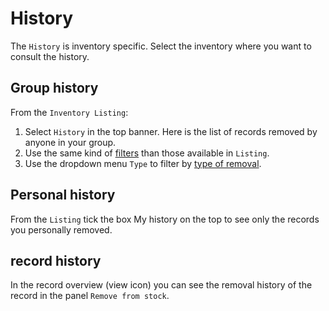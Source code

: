 # History
The `History` is inventory specific. Select the inventory where you want to consult the history. 
## Group history

From the `Inventory Listing`:
1. Select `History` in the top banner. Here is the list of records removed by anyone in your group.
2. Use the same kind of [filters](/laboratory-information-management-system/search-record.html#filters) than those available in `Listing`. 
3. Use the dropdown menu `Type` to filter by [type of removal](/laboratory-information-management-system/remove-record.html#different-type-of-removal).

## Personal history

From the `Listing` tick the box My history on the top to see only the records you personally removed.

## record history

In the record overview (view icon) you can see the removal history of the record in the panel `Remove from stock`.
